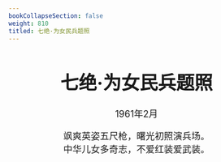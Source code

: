 ```yaml
---
bookCollapseSection: false
weight: 810
titled: 七绝·为女民兵题照
---
```


<div align="center">

<font size="4">

# 七绝·为女民兵题照
1961年2月

飒爽英姿五尺枪，曙光初照演兵场。  
中华儿女多奇志，不爱红装爱武装。

</font>

</div>
